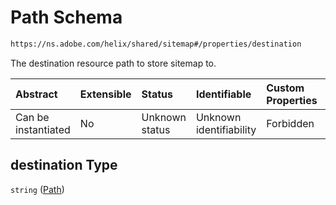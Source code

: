 # Path Schema

```txt
https://ns.adobe.com/helix/shared/sitemap#/properties/destination
```

The destination resource path to store sitemap to.

| Abstract            | Extensible | Status         | Identifiable            | Custom Properties | Additional Properties | Access Restrictions | Defined In                                                          |
| :------------------ | :--------- | :------------- | :---------------------- | :---------------- | :-------------------- | :------------------ | :------------------------------------------------------------------ |
| Can be instantiated | No         | Unknown status | Unknown identifiability | Forbidden         | Allowed               | none                | [sitemap.schema.json\*](sitemap.schema.json "open original schema") |

## destination Type

`string` ([Path](sitemap-properties-path.md))
